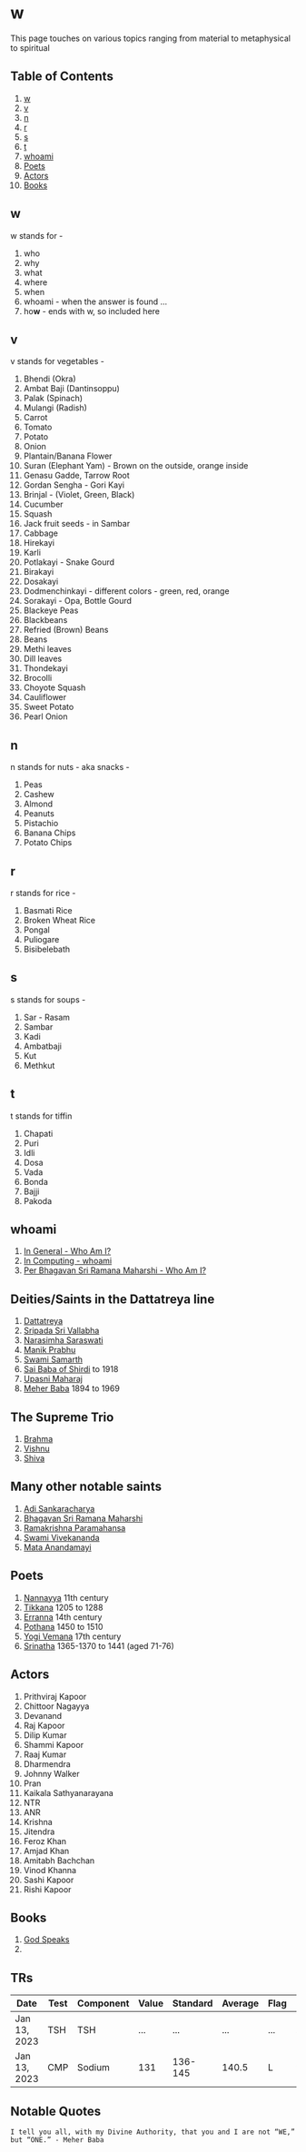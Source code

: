 # w

This page touches on various topics ranging from material to metaphysical to spiritual

## Table of Contents

  1. [w](#w)
  2. [v](#v)
  3. [n](#n)
  4. [r](#r)
  5. [s](#s)
  6. [t](#t)
  7. [whoami](#whoami)
  8. [Poets](#Poets)
  9. [Actors](#Actors)
  10. [Books](#Books)

## w
w stands for -
  1. who
  2. why
  3. what
  4. where
  5. when
  6. whoami - when the answer is found ...
  7. ho**w** - ends with w, so included here
  
## v
v stands for vegetables -
  1. Bhendi (Okra)
  2. Ambat Baji (Dantinsoppu)
  3. Palak (Spinach)
  4. Mulangi (Radish)
  5. Carrot
  6. Tomato
  7. Potato
  8. Onion
  9. Plantain/Banana Flower
  10. Suran (Elephant Yam) - Brown on the outside, orange inside
  11. Genasu Gadde, Tarrow Root
  12. Gordan Sengha - Gori Kayi
  13. Brinjal - (Violet, Green, Black)
  14. Cucumber
  15. Squash
  16. Jack fruit seeds - in Sambar
  17. Cabbage
  18. Hirekayi
  19. Karli
  20. Potlakayi - Snake Gourd
  21. Birakayi
  22. Dosakayi
  23. Dodmenchinkayi - different colors - green, red, orange
  24. Sorakayi - Opa, Bottle Gourd
  25. Blackeye Peas
  26. Blackbeans
  27. Refried (Brown) Beans
  28. Beans
  29. Methi leaves
  30. Dill leaves
  31. Thondekayi
  32. Brocolli
  33. Choyote Squash
  34. Cauliflower
  35. Sweet Potato
  36. Pearl Onion

## n
n stands for nuts - aka snacks -
  1. Peas
  2. Cashew
  3. Almond
  4. Peanuts
  5. Pistachio
  6. Banana Chips
  7. Potato Chips
  
## r
r stands for rice -
  1. Basmati Rice
  2. Broken Wheat Rice
  3. Pongal
  4. Puliogare
  5. Bisibelebath
  
## s
s stands for soups -
  1. Sar - Rasam
  2. Sambar
  3. Kadi
  4. Ambatbaji
  5. Kut
  6. Methkut
  
## t
t stands for tiffin
  1. Chapati
  2. Puri
  3. Idli
  4. Dosa
  5. Vada
  6. Bonda
  7. Bajji
  8. Pakoda
  
## whoami
  1. [In General - Who Am I?](https://en.wikipedia.org/wiki/Who_Am_I%3F)
  2. [In Computing - whoami](https://en.wikipedia.org/wiki/Whoami)
  2. [Per Bhagavan Sri Ramana Maharshi - Who Am I?](https://www.sriramanamaharshi.org/wp-content/uploads/2012/12/who_am_I.pdf)

## Deities/Saints in the Dattatreya line
  1. [Dattatreya](https://en.wikipedia.org/wiki/Dattatreya)
  2. [Sripada Sri Vallabha](https://en.wikipedia.org/wiki/Sripada_Sri_Vallabha)
  3. [Narasimha Saraswati](https://en.wikipedia.org/wiki/Narasimha_Saraswati)
  4. [Manik Prabhu](https://en.wikipedia.org/wiki/Manik_Prabhu)
  5. [Swami Samarth](https://en.wikipedia.org/wiki/Swami_Samarth)
  6. [Sai Baba of Shirdi](https://en.wikipedia.org/wiki/Sai_Baba_of_Shirdi) to 1918
  7. [Upasni Maharaj](https://en.wikipedia.org/wiki/Upasani_Maharaj) 
  8. [Meher Baba](https://en.wikipedia.org/wiki/Meher_Baba) 1894 to 1969
  
## The Supreme Trio
  1. [Brahma](https://en.wikipedia.org/wiki/Brahma)
  2. [Vishnu](https://en.wikipedia.org/wiki/Vishnu)
  3. [Shiva](https://en.wikipedia.org/wiki/Shiva)

## Many other notable saints
  1. [Adi Sankaracharya]()
  2. [Bhagavan Sri Ramana Maharshi]()
  3. [Ramakrishna Paramahansa]()
  4. [Swami Vivekananda]()
  5. [Mata Anandamayi]()
  
## Poets
  1. [Nannayya](https://en.wikipedia.org/wiki/Nannayya) 11th century
  2. [Tikkana](https://en.wikipedia.org/wiki/Tikkana) 1205 to 1288
  3. [Erranna](https://en.wikipedia.org/wiki/Yerrapragada) 14th century
  4. [Pothana](https://en.wikipedia.org/wiki/Pothana) 1450 to 1510
  5. [Yogi Vemana](https://en.wikipedia.org/wiki/Vemana) 17th century
  6. [Srinatha](https://en.wikipedia.org/wiki/Srinatha) 1365-1370 to 1441 (aged 71-76)

## Actors
  1. Prithviraj Kapoor
  2. Chittoor Nagayya
  3. Devanand
  4. Raj Kapoor
  5. Dilip Kumar
  6. Shammi Kapoor
  7. Raaj Kumar
  8. Dharmendra
  9. Johnny Walker
  10. Pran
  11. Kaikala Sathyanarayana
  12. NTR
  13. ANR
  14. Krishna
  15. Jitendra
  16. Feroz Khan
  17. Amjad Khan
  18. Amitabh Bachchan
  19. Vinod Khanna
  20. Sashi Kapoor
  21. Rishi Kapoor

## Books
  1. [God Speaks](https://en.wikipedia.org/wiki/God_Speaks)
  2. 
  
## TRs

| Date         | Test  | Component | Value | Standard | Average | Flag | %   |
| ------------ | ----- | --------- | ----- | -------- | ------- | ---- | --- |
| Jan 13, 2023 | TSH   | TSH       | ...   | ...      | ...     | ...  | ... |
| Jan 13, 2023 | CMP   | Sodium    | 131   | 136-145  | 140.5   | L    | 93% |

## Notable Quotes

```
I tell you all, with my Divine Authority, that you and I are not “WE,” but “ONE.” - Meher Baba
```
